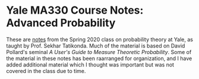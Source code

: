 # Yale MA330 Course Notes: Advanced Probability

These are [notes](https://github.com/ymohanty/probability/raw/master/main.pdf) from the Spring 2020 class on probability theory at Yale, as taught by Prof. Sekhar Tatikonda. 
Much of the material is based on David Pollard's seminal *A User's Guide to Measure Theoretic Probability*. Some of the material in these notes has been raarranged for organization, 
and I have added additional material which I thought was important but was not covered in the class due to time. 


